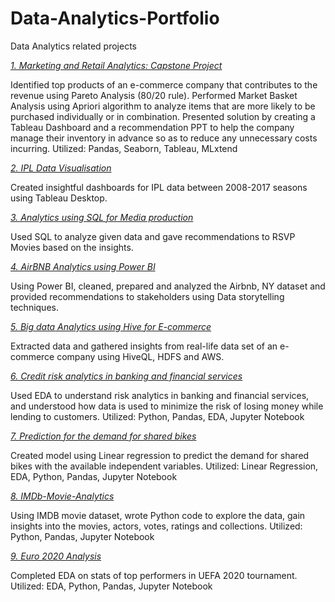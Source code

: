 # Data-Analytics-Portfolio
Data Analytics related projects

*[1. Marketing and Retail Analytics: Capstone Project](https://github.com/yogeshksinha/Marketing-and-Retail-Analytics-Capstone-Project-.git)*

Identified top products of an e-commerce company that contributes to the revenue using Pareto Analysis (80/20 rule). 
Performed Market Basket Analysis using Apriori algorithm to analyze items that are more likely to be purchased individually or in combination. 
Presented solution by creating a Tableau Dashboard and a recommendation PPT to help the company manage their inventory in advance so as to reduce any unnecessary costs incurring.
Utilized: Pandas, Seaborn, Tableau, MLxtend

*[2. IPL Data Visualisation](https://github.com/yogeshksinha/IPL-Visualization-using-Tableau)*

Created insightful dashboards for IPL data between 2008-2017 seasons using Tableau Desktop.

*[3. Analytics using SQL for Media production](https://github.com/yogeshksinha/RSVP_SQL_Insights)*
    
Used SQL to analyze given data and gave recommendations to RSVP Movies based on the insights.

*[4. AirBNB Analytics using Power BI](https://github.com/yogeshksinha/Storytelling-Case-Study-Airbnb.git)*

Using Power BI, cleaned, prepared and analyzed the Airbnb, NY dataset and provided recommendations to stakeholders using Data storytelling techniques.

*[5. Big data Analytics using Hive for E-commerce](https://github.com/yogeshksinha/IPL-Visualization-using-Tableau)*

Extracted data and gathered insights from real-life data set of an e-commerce company using HiveQL, HDFS and AWS.

*[6. Credit risk analytics in banking and financial services](https://github.com/yogeshksinha/Credit-EDA-case-study)*

Used EDA to understand risk analytics in banking and financial services, and understood how data is used to minimize the risk of losing money while lending to customers.
Utilized: Python, Pandas, EDA, Jupyter Notebook

*[7. Prediction for the demand for shared bikes](https://github.com/yogeshksinha/Bike-Sharing-Assignment)*

Created model using Linear regression to predict the demand for shared bikes with the available independent variables.
Utilized: Linear Regression, EDA, Python, Pandas, Jupyter Notebook

*[8. IMDb-Movie-Analytics](https://github.com/yogeshksinha/IMDb-Movie-Assignment)*

Using IMDB movie dataset, wrote Python code to explore the data, gain insights into the movies, actors, votes, ratings and collections.
Utilized: Python, Pandas, Jupyter Notebook

*[9. Euro 2020 Analysis](https://github.com/yogeshksinha/Euro-Cup-2020)*

Completed EDA on stats of top performers in UEFA 2020 tournament.
Utilized: EDA, Python, Pandas, Jupyter Notebook

